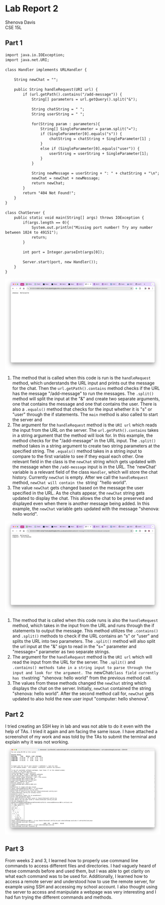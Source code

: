 # Lab Report 2

Shenova Davis  
CSE 15L

## Part 1

```
import java.io.IOException;
import java.net.URI;

class Handler implements URLHandler {

    String newChat = "";
    
    public String handleRequest(URI url) {
        if (url.getPath().contains("/add-message")) {
            String[] parameters = url.getQuery().split("&");

            String chatString = " ";
            String userString = " ";

            for(String param : parameters){
                String[] SingleParameter = param.split("=");
                if (SingleParameter[0].equals("s")) {
                    chatString = chatString + SingleParameter[1] ;
                } 
                else if (SingleParameter[0].equals("user")) {
                    userString = userString + SingleParameter[1];
                }
            }
            
            String newMessage = userString + ": " + chatString + "\n";
            newChat = newChat + newMessage;
            return newChat;
        }
        return "404 Not Found!";
    }
}

class ChatServer {
    public static void main(String[] args) throws IOException {
        if(args.length == 0){
            System.out.println("Missing port number! Try any number between 1024 to 49151");
            return;
        }

        int port = Integer.parseInt(args[0]);

        Server.start(port, new Handler());
    }
}
```

![Image](lab2ss1.png)

1. The method that is called when this code is run is the `handleRequest` method, which understands the URL input and prints out the message for the chat. Then the `url.getPath().contains` method checks if the URL has the message "/add-message" to run the messages. The `.split()` method will split the input at the "&" and create two separate arguments, one that contains the message and one that contains the user. There is also a `.equals()` method that checks for the input whether it is "s" or "user" through the if statements. The `main` method is also called to start the server and 
2. The argument for the `handleRequest` method is the `URI url` which reads the input from the URL on the server. The `url.getPath().contains` takes in a string argument that the method will look for. In this example, the method checks for the "/add-message" in the URL input. The `.split()` method takes in a string argument to create two string parameters at the specified string. The `.equals()` method takes in a string input to compare to the first variable to see if they equal each other. One relevant field in the class is the `newChat` string which gets updated with the message when the `/add-message` input is in the URL. The 'newChat' variable is a relevant field of the class `Handler`, which will store the chat history. Currently `newChat` is empty. After we call the `handleRequest` method, `newChat will contain the `string` "hello world". 
3. The value `newChat` gets changed based on the message the user specified in the URL. As the chats appear, the `newChat` string gets updated to display the chat. This allows the chat to be preserved and displayed even when there is another message being added. In this example, the `newChat` variable gets updated with the message "shenova: hello world".

![Image](lab2ss2.png)
1. The method that is called when this code runs is also the `handleRequest` method, which takes in the input from the URL and runs through the if statements to output the message. This method utilizes the `.contains()` and `.split()` methods to check if the URL contains an "s" or "user" and splits the URL into two parameters. The `.split()` method will also split the url input at the "&" sign to read in the "s=" parameter and "message=" parameter as two separate strings. 
2. The argument for the `handleRequest` method is the `URI url` which will read the input from the URL for the server. The `.split()` and `.contains() methods take in a string input to parse through the input and look for the argument. The `newChat` class field currently has the `string` "shenova: hello world" from the previous method call. 
3. The values from these methods changed the `newChat` string which displays the chat on the server. Initially, `newChat` contained the string "shenova: hello world". After the second method call for, `newChat` gets updated to also hold the new user input "computer: hello shenova".


## Part 2

I tried creating an SSH key in lab and was not able to do it even with the help of TAs. I tried it again and am facing the same issue. I have attached a screenshot of my work and was told by the TAs to submit the terminal and explain why it was not working. 
![Image](terminal.png)

## Part 3
From weeks 2 and 3, I learned how to properly use command line commands to access different files and directories. I had vaguely heard of these commands before and used them, but I was able to get clarity on what each command was to be used for. Additionally, I learned how to access a remote server and understood how to use the remote server, for example using SSH and accessing my school account. I also thought using the server to access and manipulate a webpage was very interesting and I had fun trying the different commands and methods. 
